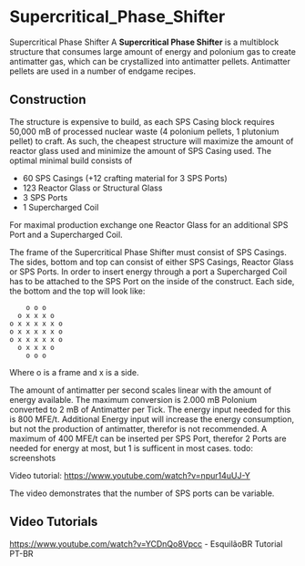 # Supercritical_Phase_Shifter

Supercritical Phase Shifter A **Supercritical Phase Shifter** is a multiblock structure that consumes large amount of energy and polonium gas to create antimatter gas, which can be crystallized into antimatter pellets. Antimatter pellets are used in a number of endgame recipes.

## Construction

The structure is expensive to build, as each SPS Casing block requires 50,000 mB of processed nuclear waste (4 polonium pellets, 1 plutonium pellet) to craft. As such, the cheapest structure will maximize the amount of reactor glass used and minimize the amount of SPS Casing used. The optimal minimal build consists of

- 60 SPS Casings (+12 crafting material for 3 SPS Ports)
- 123 Reactor Glass or Structural Glass
- 3 SPS Ports
- 1 Supercharged Coil

For maximal production exchange one Reactor Glass for an additional SPS Port and a Supercharged Coil.

The frame of the Supercritical Phase Shifter must consist of SPS Casings. The sides, bottom and top can consist of either SPS Casings, Reactor Glass or SPS Ports. In order to insert energy through a port a Supercharged Coil has to be attached to the SPS Port on the inside of the construct. Each side, the bottom and the top will look like:

```
    o o o
  o x x x o
o x x x x x o
o x x x x x o
o x x x x x o
  o x x x o
    o o o

```

Where o is a frame and x is a side.

The amount of antimatter per second scales linear with the amount of energy available. The maximum conversion is 2.000 mB Polonium converted to 2 mB of Antimatter per Tick. The energy input needed for this is 800 MFE/t. Additional Energy input will increase the energy consumption, but not the production of antimatter, therefor is not recommended. A maximum of 400 MFE/t can be inserted per SPS Port, therefor 2 Ports are needed for energy at most, but 1 is sufficent in most cases. todo: screenshots

Video tutorial: https://www.youtube.com/watch?v=npur14uUJ-Y

The video demonstrates that the number of SPS ports can be variable.

## Video Tutorials

https://www.youtube.com/watch?v=YCDnQo8Vpcc - EsquilãoBR Tutorial PT-BR